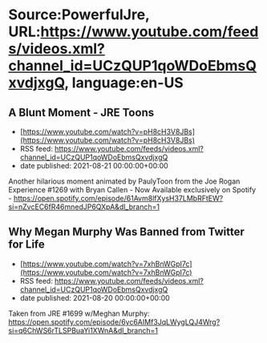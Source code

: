 # Source:PowerfulJre, URL:https://www.youtube.com/feeds/videos.xml?channel_id=UCzQUP1qoWDoEbmsQxvdjxgQ, language:en-US

## A Blunt Moment - JRE Toons
 - [https://www.youtube.com/watch?v=pH8cH3V8JBs](https://www.youtube.com/watch?v=pH8cH3V8JBs)
 - RSS feed: https://www.youtube.com/feeds/videos.xml?channel_id=UCzQUP1qoWDoEbmsQxvdjxgQ
 - date published: 2021-08-21 00:00:00+00:00

Another hilarious moment animated by PaulyToon from the Joe Rogan Experience #1269 with Bryan Callen - Now Available exclusively on Spotify - https://open.spotify.com/episode/61Avm8lfXysH37LMbRFtEW?si=nZvcEC6fR46mnedJP6QXpA&dl_branch=1

## Why Megan Murphy Was Banned from Twitter for Life
 - [https://www.youtube.com/watch?v=7xhBnWGpI7c](https://www.youtube.com/watch?v=7xhBnWGpI7c)
 - RSS feed: https://www.youtube.com/feeds/videos.xml?channel_id=UCzQUP1qoWDoEbmsQxvdjxgQ
 - date published: 2021-08-20 00:00:00+00:00

Taken from JRE #1699 w/Meghan Murphy:
https://open.spotify.com/episode/6yc6AIMf3JqLWygLQJ4Wrg?si=q6ChWS6rTLSPBuaYi1XWnA&dl_branch=1

